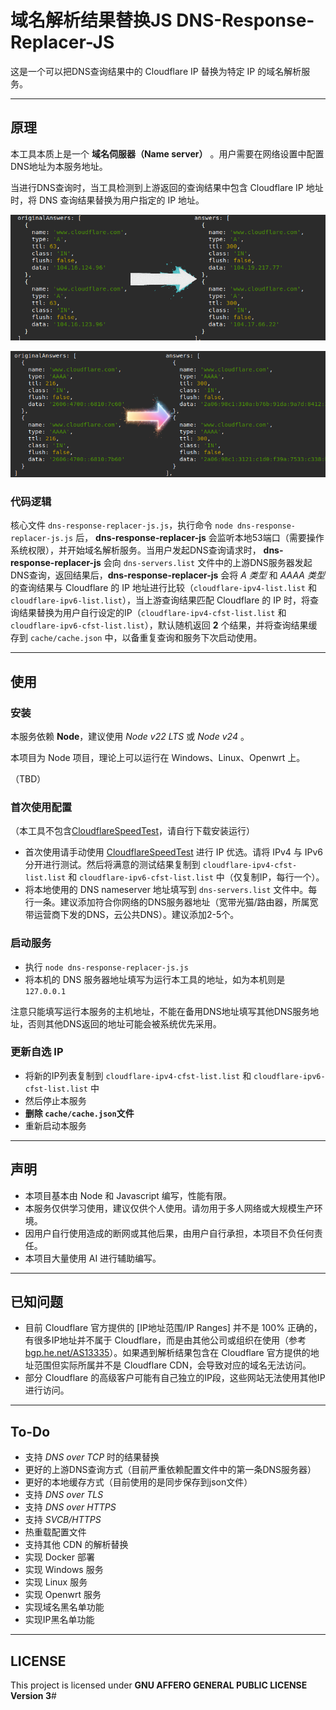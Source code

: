 # 域名解析结果替换JS DNS-Response-Replacer-JS

这是一个可以把DNS查询结果中的 Cloudflare IP 替换为特定 IP 的域名解析服务。

------

## 原理

本工具本质上是一个 **域名伺服器（Name server）** 。用户需要在网络设置中配置DNS地址为本服务地址。

当进行DNS查询时，当工具检测到上游返回的查询结果中包含 Cloudflare IP 地址时，将 DNS 查询结果替换为用户指定的 IP 地址。

![screenshot-ipv4](screenshot-ipv4.png)

![screenshot-ipv6](screenshot-ipv6.png)

### 代码逻辑

核心文件 `dns-response-replacer-js.js`，执行命令 `node dns-response-replacer-js.js` 后， **dns-response-replacer-js** 会监听本地53端口（需要操作系统权限），并开始域名解析服务。当用户发起DNS查询请求时， **dns-response-replacer-js** 会向 `dns-servers.list` 文件中的上游DNS服务器发起DNS查询，返回结果后，**dns-response-replacer-js** 会将 *A 类型* 和 *AAAA 类型* 的查询结果与 Cloudflare 的 IP 地址进行比较（`cloudflare-ipv4-list.list` 和 `cloudflare-ipv6-list.list`），当上游查询结果匹配 Cloudflare 的 IP 时，将查询结果替换为用户自行设定的IP（`cloudflare-ipv4-cfst-list.list` 和 `cloudflare-ipv6-cfst-list.list`），默认随机返回 **2** 个结果，并将查询结果缓存到 `cache/cache.json` 中，以备重复查询和服务下次启动使用。

------

## 使用

### 安装

本服务依赖 **Node**，建议使用 *Node v22 LTS* 或 *Node v24* 。

本项目为 Node 项目，理论上可以运行在 Windows、Linux、Openwrt 上。

（TBD）

### 首次使用配置

（本工具不包含[CloudflareSpeedTest](https://github.com/XIU2/CloudflareSpeedTest)，请自行下载安装运行）

- 首次使用请手动使用 [CloudflareSpeedTest](https://github.com/XIU2/CloudflareSpeedTest) 进行 IP 优选。请将 IPv4 与 IPv6 分开进行测试。然后将满意的测试结果复制到 `cloudflare-ipv4-cfst-list.list` 和 `cloudflare-ipv6-cfst-list.list` 中（仅复制IP，每行一个）。
- 将本地使用的 DNS nameserver 地址填写到 `dns-servers.list` 文件中。每行一条。建议添加符合你网络的DNS服务器地址（宽带光猫/路由器，所属宽带运营商下发的DNS，云公共DNS）。建议添加2-5个。

### 启动服务

- 执行 `node dns-response-replacer-js.js`
- 将本机的 DNS 服务器地址填写为运行本工具的地址，如为本机则是 `127.0.0.1`

注意只能填写运行本服务的主机地址，不能在备用DNS地址填写其他DNS服务地址，否则其他DNS返回的地址可能会被系统优先采用。

### 更新自选 IP

- 将新的IP列表复制到 `cloudflare-ipv4-cfst-list.list` 和 `cloudflare-ipv6-cfst-list.list` 中
- 然后停止本服务
- **删除 `cache/cache.json`文件**
- 重新启动本服务

------

## 声明

- 本项目基本由 Node 和 Javascript 编写，性能有限。
- 本服务仅供学习使用，建议仅供个人使用。请勿用于多人网络或大规模生产环境。
- 因用户自行使用造成的断网或其他后果，由用户自行承担，本项目不负任何责任。
- 本项目大量使用 AI 进行辅助编写。

------

## 已知问题

- 目前 Cloudflare 官方提供的 [IP地址范围/IP Ranges] 并不是 100% 正确的，有很多IP地址并不属于 Cloudflare，而是由其他公司或组织在使用（参考[bgp.he.net/AS13335](https://bgp.he.net/AS13335#_prefixes)）。如果遇到解析结果包含在 Cloudflare 官方提供的地址范围但实际所属并不是 Cloudflare CDN，会导致对应的域名无法访问。
- 部分 Cloudflare 的高级客户可能有自己独立的IP段，这些网站无法使用其他IP进行访问。

------

## To-Do

- 支持 *DNS over TCP* 时的结果替换
- 更好的上游DNS查询方式（目前严重依赖配置文件中的第一条DNS服务器）
- 更好的本地缓存方式（目前使用的是同步保存到json文件）
- 支持 *DNS over TLS*
- 支持 *DNS over HTTPS*
- 支持 *SVCB/HTTPS*
- 热重载配置文件
- 支持其他 CDN 的解析替换
- 实现 Docker 部署
- 实现 Windows 服务
- 实现 Linux 服务
- 实现 Openwrt 服务
- 实现域名黑名单功能
- 实现IP黑名单功能

------

## LICENSE

This project is licensed under **GNU AFFERO GENERAL PUBLIC LICENSE Version 3**#

